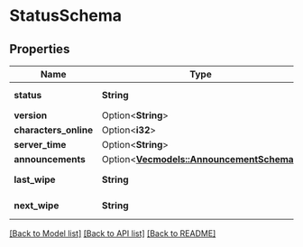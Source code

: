 # StatusSchema

## Properties

Name | Type | Description | Notes
------------ | ------------- | ------------- | -------------
**status** | **String** | Server status | 
**version** | Option<**String**> |  | [optional]
**characters_online** | Option<**i32**> |  | [optional]
**server_time** | Option<**String**> |  | [optional]
**announcements** | Option<[**Vec<models::AnnouncementSchema>**](AnnouncementSchema.md)> |  | [optional]
**last_wipe** | **String** | Last server wipe. | 
**next_wipe** | **String** | Next server wipe. | 

[[Back to Model list]](../README.md#documentation-for-models) [[Back to API list]](../README.md#documentation-for-api-endpoints) [[Back to README]](../README.md)



